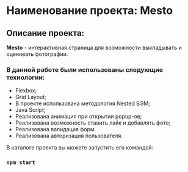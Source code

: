 # Наименование проекта: Mesto
<!-- [Ссылка на проект на GitHub Pages]: https://AleksandraPatunina.github.io/mesto/index.html

## Ссылка на проект: https://aleksandrapatunina.github.io/mesto/ -->

## Описание проекта:
**Mesto** - интерактивная страница для возможности выкладывать и оценивать фотографии.

### В данной работе были использованы следующие технологии:
* Flexbox;
* Grid Layout;
* В проекте использована методология Nested БЭМ;
* Java Script;
* Реализована анимация при открытии popup-ов;
* Реализована возможность ставить лайк и добавлять фото;
* Реализована валидация форм.
* Реализована авторизация пользователя.



В каталоге проекта вы можете запустить его командой:
### `npm start`

